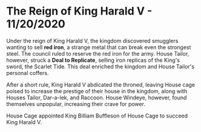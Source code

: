 # The Reign of King Harald V - 11/20/2020

Under the reign of King Harald V, the kingdom discovered smugglers wanting to sell **red iron**, a strange metal that can break even the strongest steel. The council ruled to reserve the red iron for the army. House Tailor, however, struck a **Deal to Replicate**, selling iron replicas of the King's sword, the Scarlet Tide. This deal enriched the kingdom and House Tailor's personal coffers.

After a short rule, King Harald V abdicated the throned, leaving House cage poised to increase the prestige of their house in the kingdom, along with Houses Tailor, Dar-a-lek, and Raccoon. House Windeye, however, found themselves unpopular, increasing their crave for power.

House Cage appointed King Billiam Buffleson of House Cage to succeed King Harald V.

